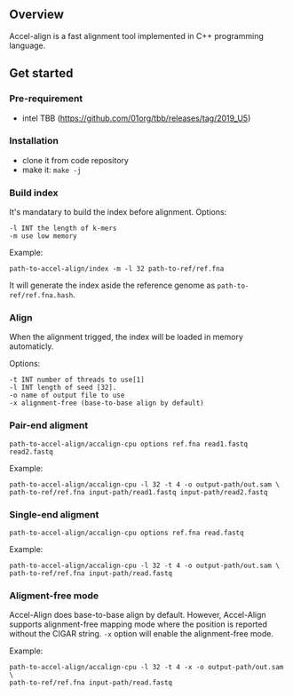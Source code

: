 ## Overview ##
Accel-align is a fast alignment tool implemented in C++ programming language.

## Get started ##

### Pre-requirement ###
- intel TBB (https://github.com/01org/tbb/releases/tag/2019_U5)

### Installation ###
* clone it from code repository
* make it: `make -j`

### Build index ###
It's mandatary to build the index before alignment. 
Options:
```
-l INT the length of k-mers
-m use low memory
```

Example:
```
path-to-accel-align/index -m -l 32 path-to-ref/ref.fna
```
It will generate the index aside the reference genome as `path-to-ref/ref.fna.hash`.

### Align ###
When the alignment trigged, the index will be loaded in memory automaticly.

Options:
```
-t INT number of threads to use[1]
-l INT length of seed [32].
-o name of output file to use
-x alignment-free (base-to-base align by default)
```

### Pair-end aligment ### 

``` 
path-to-accel-align/accalign-cpu options ref.fna read1.fastq read2.fastq
```

Example:
``` 
path-to-accel-align/accalign-cpu -l 32 -t 4 -o output-path/out.sam \
path-to-ref/ref.fna input-path/read1.fastq input-path/read2.fastq
``` 

### Single-end aligment ### 

``` 
path-to-accel-align/accalign-cpu options ref.fna read.fastq
```

Example:
``` 
path-to-accel-align/accalign-cpu -l 32 -t 4 -o output-path/out.sam \
path-to-ref/ref.fna input-path/read.fastq
``` 

### Aligment-free mode ### 
Accel-Align does base-to-base align by default. However, Accel-Align supports alignment-free mapping mode where the position is reported without the CIGAR string.
 `-x` option will enable the alignment-free mode.

Example:
``` 
path-to-accel-align/accalign-cpu -l 32 -t 4 -x -o output-path/out.sam \
path-to-ref/ref.fna input-path/read.fastq
``` 
  
